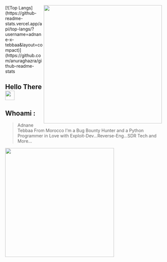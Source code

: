 <img align='right' src="https://github-readme-stats.vercel.app/api?username=adnane-x-tebbaa&show_icons=true&theme=dark" width="380">
[![Top Langs](https://github-readme-stats.vercel.app/api/top-langs/?username=adnane-x-tebbaa&layout=compact)](https://github.com/anuraghazra/github-readme-stats

## Hello There <img src="https://raw.githubusercontent.com/MartinHeinz/MartinHeinz/master/wave.gif" width="30px">
## Whoami : 
> Adnane Tebbaa 
> From Morocco 
> I'm a Bug Bounty Hunter and a Python Programmer
> in Love with Exploit-Dev...Reverse-Eng...SDR Tech and More...


<img src="https://i.pinimg.com/originals/3c/33/5d/3c335d4cc70ddbc0a043cf6906e5f94a.gif" width="350px">
